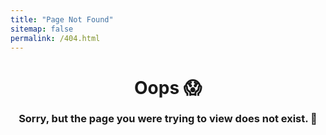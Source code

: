 ```yaml
---
title: "Page Not Found"
sitemap: false
permalink: /404.html
---
```


# <center>Oops 😱 </center>
### <center>Sorry, but the page you were trying to view does not exist. 🤔</center>